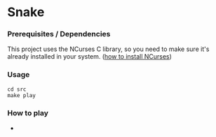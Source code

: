 # Snake

### Prerequisites / Dependencies
This project uses the NCurses C library, so you need to make sure it's already installed in your system.
([how to install NCurses](https://www.ostechnix.com/how-to-install-ncurses-library-in-linux/))

### Usage
```
cd src
make play
```

### How to play
- 
